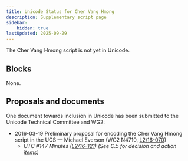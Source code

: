```yaml
---
title: Unicode Status for Cher Vang Hmong
description: Supplementary script page
sidebar:
    hidden: true
lastUpdated: 2025-09-29
---
```


The Cher Vang Hmong script is not yet in Unicode.

## Blocks

None.

## Proposals and documents

One document towards inclusion in Unicode has been submitted to the Unicode Technical Committee and WG2:
- 2016-03-19 Preliminary proposal for encoding the Cher Vang Hmong script in the UCS — Michael Everson (WG2 N4710, [L2/16-070](http://www.unicode.org/cgi-bin/GetMatchingDocs.pl?L2/16-070))
  - _UTC #147 Minutes ([L2/16-121](http://www.unicode.org/cgi-bin/GetMatchingDocs.pl?L2/16-121)) (See C.5 for decision and action items)_
